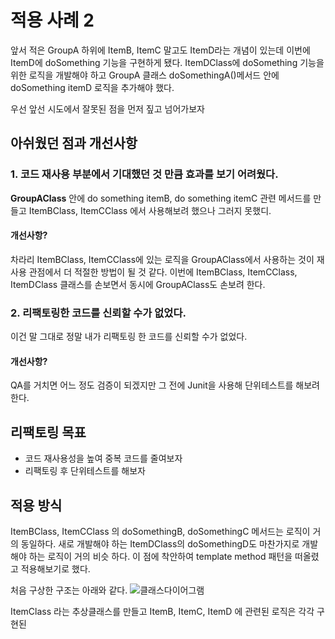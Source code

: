 # 적용 사례 2
앞서 적은 GroupA 하위에 ItemB, ItemC 말고도 ItemD라는 개념이 있는데 이번에 ItemD에 doSomething 기능을 구현하게 됐다. ItemDClass에 doSomething 기능을 위한 로직을 개발해야 하고 GroupA 클래스 doSomethingA()메서드 안에 doSomething itemD 로직을 추가해야 했다.

우선 앞선 시도에서 잘못된 점을 먼저 짚고 넘어가보자
## 아쉬웠던 점과 개선사항
### 1. 코드 재사용 부분에서 기대했던 것 만큼 효과를 보기 어려웠다.
**GroupAClass** 안에 do something itemB, do something itemC 관련 메서드를 만들고 ItemBClass, ItemCClass 에서 사용해보려 했으나 그러지 못했디.
#### 개선사항?
차라리 ItemBClass, ItemCClass에 있는 로직을 GroupAClass에서 사용하는 것이 재사용 관점에서 더 적절한 방법이 될 것 같다. 이번에 ItemBClass, ItemCClass, ItemDClass 클래스를 손보면서 동시에 GroupAClass도 손보려 한다.
### 2. 리팩토링한 코드를 신뢰할 수가 없었다.
이건 말 그대로 정말 내가 리팩토링 한 코드를 신뢰할 수가 없었다. 
#### 개선사항?
QA를 거치면 어느 정도 검증이 되겠지만 그 전에 Junit을 사용해 단위테스트를 해보려 한다.
## 리팩토링 목표
* 코드 재사용성을 높여 중복 코드를 줄여보자
* 리팩토링 후 단위테스트를 해보자
## 적용 방식
ItemBClass, ItemCClass 의 doSomethingB, doSomethingC 메서드는 로직이 거의 동일하다. 새로 개발해야 하는 ItemDClass의 doSomethingD도 마찬가지로 개발해야 하는 로직이 거의 비슷 하다. 이 점에 착안하여 template method 패턴을 떠올렸고 적용해보기로 했다.

처음 구상한 구조는 아래와 같다. 
![클래스다이어그램]()

ItemClass 라는 추상클래스를 만들고 ItemB, ItemC, ItemD 에 관련된 로직은 각각 구현된 